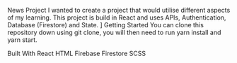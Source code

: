 News Project
I wanted to create a project that would utilise different aspects of my learning. This project is build in React and uses APIs, Authentication, Database (Firestore) and State. 
]
Getting Started
You can clone this repository down using git clone, you will then need to run yarn install and yarn start. 

Built With
React 
HTML
Firebase 
Firestore
SCSS
